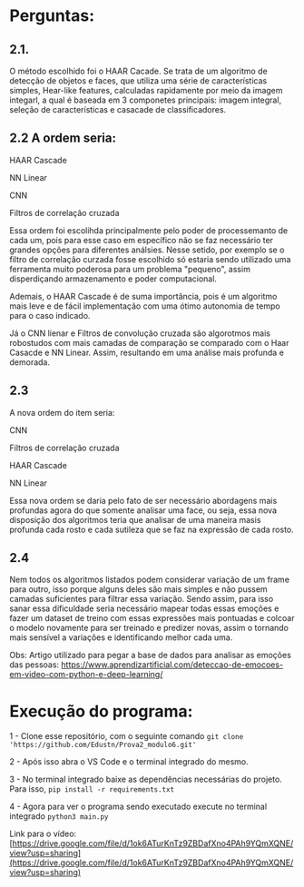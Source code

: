 # Perguntas:
## 2.1. 

O método escolhido foi o HAAR Cacade. Se trata de um algoritmo de detecção de objetos e faces, que utiliza uma série de características simples, Hear-like features, calculadas rapidamente por meio da imagem integarl, a qual é baseada em 3 componetes principais: imagem integral, seleção de características e casacade de classificadores.

## 2.2 A ordem seria: 

HAAR Cascade

NN Linear

CNN

Filtros de correlação cruzada

Essa ordem foi escolihda principalmente pelo poder de processemanto de cada um, pois para esse caso em específico não se faz necessário ter grandes opções para diferentes análsies. Nesse setido, por exemplo se o filtro de correlação curzada fosse escolhido só estaria sendo utilizado uma ferramenta muito poderosa para um problema "pequeno", assim disperdiçando armazenamento e poder computacional.

Ademais, o HAAR Cascade é de suma importância, pois é um algoritmo mais leve e de fácil implementação com uma ótimo autonomia de tempo para o caso indicado.

Já o CNN lienar e Filtros de convolução cruzada são algorotmos mais robostudos com mais camadas de comparação se comparado com o Haar Casacde e NN Linear. Assim, resultando em uma análise mais profunda e demorada. 

## 2.3 

A nova ordem do item seria: 

CNN

Filtros de correlação cruzada

HAAR Cascade

NN Linear


Essa nova ordem se daria pelo fato de ser necessário abordagens mais profundas agora do que somente analisar uma face, ou seja, essa nova disposição dos algoritmos teria que analisar de uma maneira masis profunda cada rosto e cada sutileza que se faz na expressão de cada rosto.

## 2.4 
Nem todos os algoritmos listados podem considerar variação de um frame para outro, isso porque alguns deles são mais simples e não pussem camadas suficientes para filtrar essa variação. Sendo assim, para isso sanar essa dificuldade seria necessário mapear todas essas emoções e fazer um dataset de treino com essas expressões mais pontuadas e colcoar o modelo novamente para ser treinado e predizer novas, assim o tornando mais sensível a variações e identificando melhor cada uma.


Obs: Artigo utilizado para pegar a base de dados para analisar as emoções das pessoas: https://www.aprendizartificial.com/deteccao-de-emocoes-em-video-com-python-e-deep-learning/



# Execução do programa:
1 - Clone esse repositório, com o seguinte comando `git clone 'https://github.com/Edustn/Prova2_modulo6.git'`

2 - Após isso abra o VS Code e o terminal integrado do mesmo. 

3 - No terminal integrado baixe as dependências necessárias do projeto. Para isso, `pip install -r requirements.txt`

4 - Agora para ver o programa sendo executado execute no terminal integrado `python3 main.py`

Link para o vídeo: [https://drive.google.com/file/d/1ok6ATurKnTz9ZBDafXno4PAh9YQmXQNE/view?usp=sharing](https://drive.google.com/file/d/1ok6ATurKnTz9ZBDafXno4PAh9YQmXQNE/view?usp=sharing)